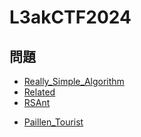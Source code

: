# L3akCTF2024
## 問題
* [Really_Simple_Algorithm](./Really_Simple_Algorithm/README.md)
* [Related](./Related/README.md)
* [RSAnt](./RSAnt/README.md)
<!-- * [Matrix_Magic](./Matrix_Magic/README.md) -->
* [Paillen_Tourist](./Paillen_Tourist/README.md)
<!-- * [Crypto_on_the_rocks](./Crypto_on_the_rocks/README.md) -->
